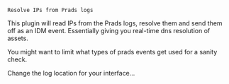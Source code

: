 ```
Resolve IPs from Prads logs
```

This plugin will read IPs from the Prads logs, resolve them and send them off as an IDM event.  Essentially giving you real-time dns resolution of assets.

You might want to limit what types of prads events get used for a sanity check.

Change the log location for your interface...
